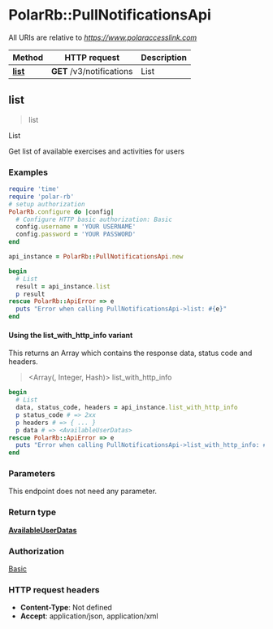# PolarRb::PullNotificationsApi

All URIs are relative to *https://www.polaraccesslink.com*

| Method | HTTP request | Description |
| ------ | ------------ | ----------- |
| [**list**](PullNotificationsApi.md#list) | **GET** /v3/notifications | List |


## list

> <AvailableUserDatas> list

List

Get list of available exercises and activities for users

### Examples

```ruby
require 'time'
require 'polar-rb'
# setup authorization
PolarRb.configure do |config|
  # Configure HTTP basic authorization: Basic
  config.username = 'YOUR USERNAME'
  config.password = 'YOUR PASSWORD'
end

api_instance = PolarRb::PullNotificationsApi.new

begin
  # List
  result = api_instance.list
  p result
rescue PolarRb::ApiError => e
  puts "Error when calling PullNotificationsApi->list: #{e}"
end
```

#### Using the list_with_http_info variant

This returns an Array which contains the response data, status code and headers.

> <Array(<AvailableUserDatas>, Integer, Hash)> list_with_http_info

```ruby
begin
  # List
  data, status_code, headers = api_instance.list_with_http_info
  p status_code # => 2xx
  p headers # => { ... }
  p data # => <AvailableUserDatas>
rescue PolarRb::ApiError => e
  puts "Error when calling PullNotificationsApi->list_with_http_info: #{e}"
end
```

### Parameters

This endpoint does not need any parameter.

### Return type

[**AvailableUserDatas**](AvailableUserDatas.md)

### Authorization

[Basic](../README.md#Basic)

### HTTP request headers

- **Content-Type**: Not defined
- **Accept**: application/json, application/xml

